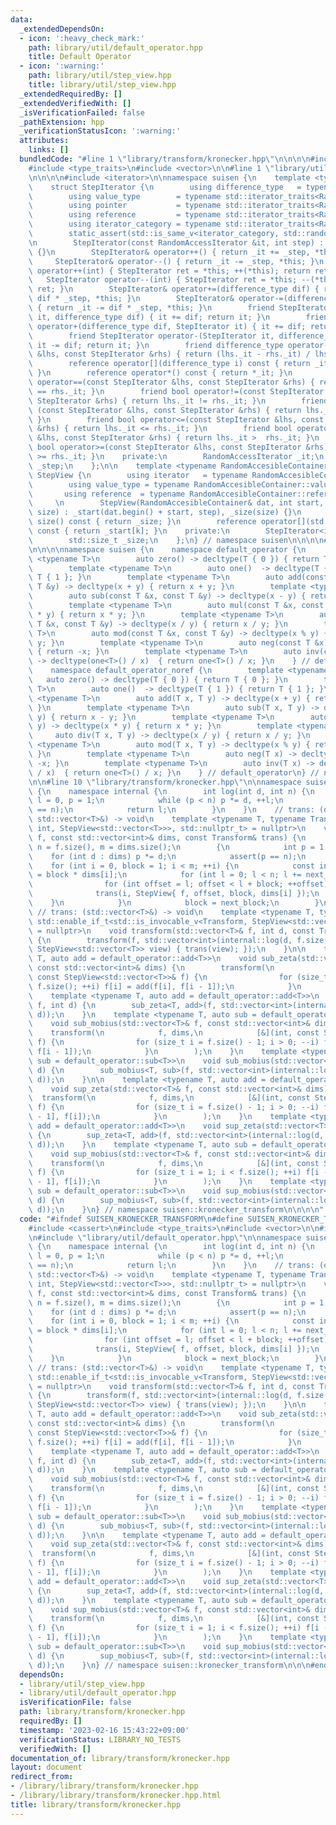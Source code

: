 ```yaml
---
data:
  _extendedDependsOn:
  - icon: ':heavy_check_mark:'
    path: library/util/default_operator.hpp
    title: Default Operator
  - icon: ':warning:'
    path: library/util/step_view.hpp
    title: library/util/step_view.hpp
  _extendedRequiredBy: []
  _extendedVerifiedWith: []
  _isVerificationFailed: false
  _pathExtension: hpp
  _verificationStatusIcon: ':warning:'
  attributes:
    links: []
  bundledCode: "#line 1 \"library/transform/kronecker.hpp\"\n\n\n\n#include <cassert>\n\
    #include <type_traits>\n#include <vector>\n\n#line 1 \"library/util/step_view.hpp\"\
    \n\n\n\n#include <iterator>\n\nnamespace suisen {\n    template <typename RandomAccessIterator>\n\
    \    struct StepIterator {\n        using difference_type   = typename std::iterator_traits<RandomAccessIterator>::difference_type;\n\
    \        using value_type        = typename std::iterator_traits<RandomAccessIterator>::value_type;\n\
    \        using pointer           = typename std::iterator_traits<RandomAccessIterator>::pointer;\n\
    \        using reference         = typename std::iterator_traits<RandomAccessIterator>::reference;\n\
    \        using iterator_category = typename std::iterator_traits<RandomAccessIterator>::iterator_category;\n\
    \        static_assert(std::is_same_v<iterator_category, std::random_access_iterator_tag>);\n\
    \n        StepIterator(const RandomAccessIterator &it, int step) : _it(it), _step(step)\
    \ {}\n        StepIterator& operator++() { return _it += _step, *this; }\n   \
    \     StepIterator& operator--() { return _it -= _step, *this; }\n        StepIterator\
    \ operator++(int) { StepIterator ret = *this; ++(*this); return ret; }\n     \
    \   StepIterator operator--(int) { StepIterator ret = *this; --(*this); return\
    \ ret; }\n        StepIterator& operator+=(difference_type dif) { return _it +=\
    \ dif * _step, *this; }\n        StepIterator& operator-=(difference_type dif)\
    \ { return _it -= dif * _step, *this; }\n        friend StepIterator operator+(StepIterator\
    \ it, difference_type dif) { it += dif; return it; }\n        friend StepIterator\
    \ operator+(difference_type dif, StepIterator it) { it += dif; return it; }\n\
    \        friend StepIterator operator-(StepIterator it, difference_type dif) {\
    \ it -= dif; return it; }\n        friend difference_type operator-(const StepIterator\
    \ &lhs, const StepIterator &rhs) { return (lhs._it - rhs._it) / lhs._step; }\n\
    \        reference operator[](difference_type i) const { return _it[i * _step];\
    \ }\n        reference operator*() const { return *_it; }\n        friend bool\
    \ operator==(const StepIterator &lhs, const StepIterator &rhs) { return lhs._it\
    \ == rhs._it; }\n        friend bool operator!=(const StepIterator &lhs, const\
    \ StepIterator &rhs) { return lhs._it != rhs._it; }\n        friend bool operator<\
    \ (const StepIterator &lhs, const StepIterator &rhs) { return lhs._it <  rhs._it;\
    \ }\n        friend bool operator<=(const StepIterator &lhs, const StepIterator\
    \ &rhs) { return lhs._it <= rhs._it; }\n        friend bool operator> (const StepIterator\
    \ &lhs, const StepIterator &rhs) { return lhs._it >  rhs._it; }\n        friend\
    \ bool operator>=(const StepIterator &lhs, const StepIterator &rhs) { return lhs._it\
    \ >= rhs._it; }\n    private:\n        RandomAccessIterator _it;\n        int\
    \ _step;\n    };\n\n    template <typename RandomAccesibleContainer>\n    struct\
    \ StepView {\n        using iterator   = typename RandomAccesibleContainer::iterator;\n\
    \        using value_type = typename RandomAccesibleContainer::value_type;\n \
    \       using reference  = typename RandomAccesibleContainer::reference;\n   \
    \     \n        StepView(RandomAccesibleContainer& dat, int start, int step, int\
    \ size) : _start(dat.begin() + start, step), _size(size) {}\n        std::size_t\
    \ size() const { return _size; }\n        reference operator[](std::size_t k)\
    \ const { return _start[k]; }\n    private:\n        StepIterator<iterator> _start;\n\
    \        std::size_t _size;\n    };\n} // namespace suisen\n\n\n\n#line 1 \"library/util/default_operator.hpp\"\
    \n\n\n\nnamespace suisen {\n    namespace default_operator {\n        template\
    \ <typename T>\n        auto zero() -> decltype(T { 0 }) { return T { 0 }; }\n\
    \        template <typename T>\n        auto one()  -> decltype(T { 1 }) { return\
    \ T { 1 }; }\n        template <typename T>\n        auto add(const T &x, const\
    \ T &y) -> decltype(x + y) { return x + y; }\n        template <typename T>\n\
    \        auto sub(const T &x, const T &y) -> decltype(x - y) { return x - y; }\n\
    \        template <typename T>\n        auto mul(const T &x, const T &y) -> decltype(x\
    \ * y) { return x * y; }\n        template <typename T>\n        auto div(const\
    \ T &x, const T &y) -> decltype(x / y) { return x / y; }\n        template <typename\
    \ T>\n        auto mod(const T &x, const T &y) -> decltype(x % y) { return x %\
    \ y; }\n        template <typename T>\n        auto neg(const T &x) -> decltype(-x)\
    \ { return -x; }\n        template <typename T>\n        auto inv(const T &x)\
    \ -> decltype(one<T>() / x)  { return one<T>() / x; }\n    } // default_operator\n\
    \    namespace default_operator_noref {\n        template <typename T>\n     \
    \   auto zero() -> decltype(T { 0 }) { return T { 0 }; }\n        template <typename\
    \ T>\n        auto one()  -> decltype(T { 1 }) { return T { 1 }; }\n        template\
    \ <typename T>\n        auto add(T x, T y) -> decltype(x + y) { return x + y;\
    \ }\n        template <typename T>\n        auto sub(T x, T y) -> decltype(x -\
    \ y) { return x - y; }\n        template <typename T>\n        auto mul(T x, T\
    \ y) -> decltype(x * y) { return x * y; }\n        template <typename T>\n   \
    \     auto div(T x, T y) -> decltype(x / y) { return x / y; }\n        template\
    \ <typename T>\n        auto mod(T x, T y) -> decltype(x % y) { return x % y;\
    \ }\n        template <typename T>\n        auto neg(T x) -> decltype(-x) { return\
    \ -x; }\n        template <typename T>\n        auto inv(T x) -> decltype(one<T>()\
    \ / x)  { return one<T>() / x; }\n    } // default_operator\n} // namespace suisen\n\
    \n\n#line 10 \"library/transform/kronecker.hpp\"\n\nnamespace suisen::kronecker_transform\
    \ {\n    namespace internal {\n        int log(int d, int n) {\n            int\
    \ l = 0, p = 1;\n            while (p < n) p *= d, ++l;\n            assert(p\
    \ == n);\n            return l;\n        }\n    }\n    // trans: (dimension id,\
    \ std::vector<T>&) -> void\n    template <typename T, typename Transform, std::enable_if_t<std::is_invocable_v<Transform,\
    \ int, StepView<std::vector<T>>>, std::nullptr_t> = nullptr>\n    void transform(std::vector<T>&\
    \ f, const std::vector<int>& dims, const Transform& trans) {\n        const int\
    \ n = f.size(), m = dims.size();\n        {\n            int p = 1;\n        \
    \    for (int d : dims) p *= d;\n            assert(p == n);\n        }\n    \
    \    for (int i = 0, block = 1; i < m; ++i) {\n            const int next_block\
    \ = block * dims[i];\n            for (int l = 0; l < n; l += next_block) {\n\
    \                for (int offset = l; offset < l + block; ++offset) {\n      \
    \              trans(i, StepView{ f, offset, block, dims[i] });\n            \
    \    }\n            }\n            block = next_block;\n        }\n    }\n   \
    \ // trans: (std::vector<T>&) -> void\n    template <typename T, typename Transform,\
    \ std::enable_if_t<std::is_invocable_v<Transform, StepView<std::vector<T>>>, std::nullptr_t>\
    \ = nullptr>\n    void transform(std::vector<T>& f, int d, const Transform& trans)\
    \ {\n        transform(f, std::vector<int>(internal::log(d, f.size()), d), [&trans](int,\
    \ StepView<std::vector<T>> view) { trans(view); });\n    }\n\n    template <typename\
    \ T, auto add = default_operator::add<T>>\n    void sub_zeta(std::vector<T>& f,\
    \ const std::vector<int>& dims) {\n        transform(\n            f, dims, [&](int,\
    \ const StepView<std::vector<T>>& f) {\n                for (size_t i = 1; i <\
    \ f.size(); ++i) f[i] = add(f[i], f[i - 1]);\n            }\n        );\n    }\n\
    \    template <typename T, auto add = default_operator::add<T>>\n    void sub_zeta(std::vector<T>&\
    \ f, int d) {\n        sub_zeta<T, add>(f, std::vector<int>(internal::log(d, f.size()),\
    \ d));\n    }\n    template <typename T, auto sub = default_operator::sub<T>>\n\
    \    void sub_mobius(std::vector<T>& f, const std::vector<int>& dims) {\n    \
    \    transform(\n            f, dims,\n            [&](int, const StepView<std::vector<T>>&\
    \ f) {\n                for (size_t i = f.size() - 1; i > 0; --i) f[i] = sub(f[i],\
    \ f[i - 1]);\n            }\n        );\n    }\n    template <typename T, auto\
    \ sub = default_operator::sub<T>>\n    void sub_mobius(std::vector<T>& f, int\
    \ d) {\n        sub_mobius<T, sub>(f, std::vector<int>(internal::log(d, f.size()),\
    \ d));\n    }\n\n    template <typename T, auto add = default_operator::add<T>>\n\
    \    void sup_zeta(std::vector<T>& f, const std::vector<int>& dims) {\n      \
    \  transform(\n            f, dims,\n            [&](int, const StepView<std::vector<T>>&\
    \ f) {\n                for (size_t i = f.size() - 1; i > 0; --i) f[i - 1] = add(f[i\
    \ - 1], f[i]);\n            }\n        );\n    }\n    template <typename T, auto\
    \ add = default_operator::add<T>>\n    void sup_zeta(std::vector<T>& f, int d)\
    \ {\n        sup_zeta<T, add>(f, std::vector<int>(internal::log(d, f.size()),\
    \ d));\n    }\n    template <typename T, auto sub = default_operator::sub<T>>\n\
    \    void sup_mobius(std::vector<T>& f, const std::vector<int>& dims) {\n    \
    \    transform(\n            f, dims,\n            [&](int, const StepView<std::vector<T>>&\
    \ f) {\n                for (size_t i = 1; i < f.size(); ++i) f[i - 1] = sub(f[i\
    \ - 1], f[i]);\n            }\n        );\n    }\n    template <typename T, auto\
    \ sub = default_operator::sub<T>>\n    void sup_mobius(std::vector<T>& f, int\
    \ d) {\n        sup_mobius<T, sub>(f, std::vector<int>(internal::log(d, f.size()),\
    \ d));\n    }\n} // namespace suisen::kronecker_transform\n\n\n\n"
  code: "#ifndef SUISEN_KRONECKER_TRANSFORM\n#define SUISEN_KRONECKER_TRANSFORM\n\n\
    #include <cassert>\n#include <type_traits>\n#include <vector>\n\n#include \"library/util/step_view.hpp\"\
    \n#include \"library/util/default_operator.hpp\"\n\nnamespace suisen::kronecker_transform\
    \ {\n    namespace internal {\n        int log(int d, int n) {\n            int\
    \ l = 0, p = 1;\n            while (p < n) p *= d, ++l;\n            assert(p\
    \ == n);\n            return l;\n        }\n    }\n    // trans: (dimension id,\
    \ std::vector<T>&) -> void\n    template <typename T, typename Transform, std::enable_if_t<std::is_invocable_v<Transform,\
    \ int, StepView<std::vector<T>>>, std::nullptr_t> = nullptr>\n    void transform(std::vector<T>&\
    \ f, const std::vector<int>& dims, const Transform& trans) {\n        const int\
    \ n = f.size(), m = dims.size();\n        {\n            int p = 1;\n        \
    \    for (int d : dims) p *= d;\n            assert(p == n);\n        }\n    \
    \    for (int i = 0, block = 1; i < m; ++i) {\n            const int next_block\
    \ = block * dims[i];\n            for (int l = 0; l < n; l += next_block) {\n\
    \                for (int offset = l; offset < l + block; ++offset) {\n      \
    \              trans(i, StepView{ f, offset, block, dims[i] });\n            \
    \    }\n            }\n            block = next_block;\n        }\n    }\n   \
    \ // trans: (std::vector<T>&) -> void\n    template <typename T, typename Transform,\
    \ std::enable_if_t<std::is_invocable_v<Transform, StepView<std::vector<T>>>, std::nullptr_t>\
    \ = nullptr>\n    void transform(std::vector<T>& f, int d, const Transform& trans)\
    \ {\n        transform(f, std::vector<int>(internal::log(d, f.size()), d), [&trans](int,\
    \ StepView<std::vector<T>> view) { trans(view); });\n    }\n\n    template <typename\
    \ T, auto add = default_operator::add<T>>\n    void sub_zeta(std::vector<T>& f,\
    \ const std::vector<int>& dims) {\n        transform(\n            f, dims, [&](int,\
    \ const StepView<std::vector<T>>& f) {\n                for (size_t i = 1; i <\
    \ f.size(); ++i) f[i] = add(f[i], f[i - 1]);\n            }\n        );\n    }\n\
    \    template <typename T, auto add = default_operator::add<T>>\n    void sub_zeta(std::vector<T>&\
    \ f, int d) {\n        sub_zeta<T, add>(f, std::vector<int>(internal::log(d, f.size()),\
    \ d));\n    }\n    template <typename T, auto sub = default_operator::sub<T>>\n\
    \    void sub_mobius(std::vector<T>& f, const std::vector<int>& dims) {\n    \
    \    transform(\n            f, dims,\n            [&](int, const StepView<std::vector<T>>&\
    \ f) {\n                for (size_t i = f.size() - 1; i > 0; --i) f[i] = sub(f[i],\
    \ f[i - 1]);\n            }\n        );\n    }\n    template <typename T, auto\
    \ sub = default_operator::sub<T>>\n    void sub_mobius(std::vector<T>& f, int\
    \ d) {\n        sub_mobius<T, sub>(f, std::vector<int>(internal::log(d, f.size()),\
    \ d));\n    }\n\n    template <typename T, auto add = default_operator::add<T>>\n\
    \    void sup_zeta(std::vector<T>& f, const std::vector<int>& dims) {\n      \
    \  transform(\n            f, dims,\n            [&](int, const StepView<std::vector<T>>&\
    \ f) {\n                for (size_t i = f.size() - 1; i > 0; --i) f[i - 1] = add(f[i\
    \ - 1], f[i]);\n            }\n        );\n    }\n    template <typename T, auto\
    \ add = default_operator::add<T>>\n    void sup_zeta(std::vector<T>& f, int d)\
    \ {\n        sup_zeta<T, add>(f, std::vector<int>(internal::log(d, f.size()),\
    \ d));\n    }\n    template <typename T, auto sub = default_operator::sub<T>>\n\
    \    void sup_mobius(std::vector<T>& f, const std::vector<int>& dims) {\n    \
    \    transform(\n            f, dims,\n            [&](int, const StepView<std::vector<T>>&\
    \ f) {\n                for (size_t i = 1; i < f.size(); ++i) f[i - 1] = sub(f[i\
    \ - 1], f[i]);\n            }\n        );\n    }\n    template <typename T, auto\
    \ sub = default_operator::sub<T>>\n    void sup_mobius(std::vector<T>& f, int\
    \ d) {\n        sup_mobius<T, sub>(f, std::vector<int>(internal::log(d, f.size()),\
    \ d));\n    }\n} // namespace suisen::kronecker_transform\n\n\n#endif // SUISEN_KRONECKER_TRANSFORM\n"
  dependsOn:
  - library/util/step_view.hpp
  - library/util/default_operator.hpp
  isVerificationFile: false
  path: library/transform/kronecker.hpp
  requiredBy: []
  timestamp: '2023-02-16 15:43:22+09:00'
  verificationStatus: LIBRARY_NO_TESTS
  verifiedWith: []
documentation_of: library/transform/kronecker.hpp
layout: document
redirect_from:
- /library/library/transform/kronecker.hpp
- /library/library/transform/kronecker.hpp.html
title: library/transform/kronecker.hpp
---
```


